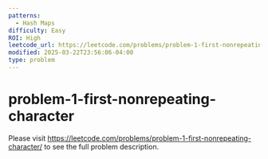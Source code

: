 ```yaml
---
patterns:
  - Hash Maps
difficulty: Easy
ROI: High
leetcode_url: https://leetcode.com/problems/problem-1-first-nonrepeating-character/
modified: 2025-03-22T23:56:06-04:00
type: problem
---
```


# problem-1-first-nonrepeating-character

Please visit https://leetcode.com/problems/problem-1-first-nonrepeating-character/ to see the full problem description.
